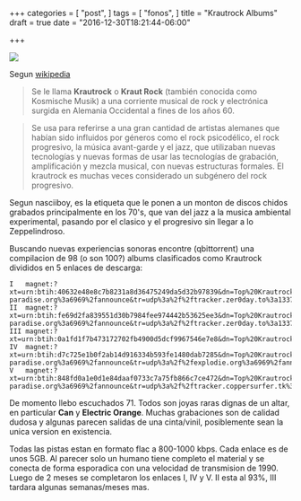 +++
categories = [
  "post",
]
tags = [
  "fonos",
]
title = "Krautrock Albums"
draft = true
date = "2016-12-30T18:21:44-06:00"

+++

![](../smile.jpg)

Segun [wikipedia](https://es.wikipedia.org/wiki/Krautrock)

> Se le llama **Krautrock** o **Kraut Rock** (también conocida como Kosmische
> Musik) a una corriente musical de rock y electrónica surgida en Alemania
> Occidental a fines de los años 60.

> Se usa para referirse a una gran cantidad de artistas alemanes que habían sido
> influidos por géneros como el rock psicodélico, el rock progresivo, la música
> avant-garde y el jazz, que utilizaban nuevas tecnologías y nuevas formas de
> usar las tecnologías de grabación, amplificación y mezcla musical, con nuevas
> estructuras formales. El krautrock es muchas veces considerado un subgénero
> del rock progresivo.

Segun nasciiboy, es la etiqueta que le ponen a un monton de discos chidos
grabados principalmente en los 70's, que van del jazz a la musica ambiental
experimental, pasando por el clasico y el progresivo sin llegar a lo
Zeppelindroso.

Buscando nuevas experiencias sonoras encontre (qbittorrent) una compilacion de
98 (o son 100?)  albums clasificados como Krautrock divididos en 5 enlaces de
descarga:


    I   magnet:?xt=urn:btih:40632e48e8c7b8231a8d36475249da5d32b97839&dn=Top%20Krautrock%20Albums%20(according%20progarchives.com)%2c%20Part%20I&tr=udp%3a%2f%2fexplodie.org%3a6969%2fannounce&tr=udp%3a%2f%2ftracker.coppersurfer.tk%3a6969%2fannounce&tr=udp%3a%2f%2ftracker.leechers-paradise.org%3a6969%2fannounce&tr=udp%3a%2f%2ftracker.zer0day.to%3a1337%2fannounce&tr=udp%3a%2f%2f9.rarbg.com%3a2710%2fannounce&tr=udp%3a%2f%2ftracker.opentrackr.org%3a1337%2fannounce
    II  magnet:?xt=urn:btih:fe69d2fa839551d30b7984fee974442b53625ee3&dn=Top%20Krautrock%20Albums%20(according%20progarchives.com)%2c%20Part%20II&tr=udp%3a%2f%2f9.rarbg.com%3a2710%2fannounce&tr=udp%3a%2f%2ftracker.opentrackr.org%3a1337%2fannounce&tr=udp%3a%2f%2ftracker.leechers-paradise.org%3a6969%2fannounce&tr=udp%3a%2f%2ftracker.zer0day.to%3a1337%2fannounce&tr=udp%3a%2f%2ftracker.coppersurfer.tk%3a6969%2fannounce&tr=udp%3a%2f%2fexplodie.org%3a6969%2fannounce
    III magnet:?xt=urn:btih:0a1fd1f7b473172702fb4900d5dcf9967546e7e8&dn=Top%20Krautrock%20Albums%20(according%20progarchives.com)%2c%20Part%20III%20(reseed)
    IV  magnet:?xt=urn:btih:d7c725e1b0f2ab14d916334b593fe1480dab7285&dn=Top%20Krautrock%20Albums%20(according%20progarchives.com)%2c%20Part%20IV&tr=udp%3a%2f%2f9.rarbg.com%3a2710%2fannounce&tr=udp%3a%2f%2ftracker.zer0day.to%3a1337%2fannounce&tr=udp%3a%2f%2ftracker.opentrackr.org%3a1337%2fannounce&tr=udp%3a%2f%2ftracker.leechers-paradise.org%3a6969%2fannounce&tr=udp%3a%2f%2fexplodie.org%3a6969%2fannounce&tr=udp%3a%2f%2ftracker.coppersurfer.tk%3a6969%2fannounce
    V   magnet:?xt=urn:btih:848fd0a1e0d1e84daaf0733c7a75fb866c7ce472&dn=Top%20Krautrock%20Albums%20(according%20progarchives.com)%2c%20Part%20V&tr=udp%3a%2f%2ftracker.zer0day.to%3a1337%2fannounce&tr=udp%3a%2f%2ftracker.opentrackr.org%3a1337%2fannounce&tr=udp%3a%2f%2ftracker.leechers-paradise.org%3a6969%2fannounce&tr=udp%3a%2f%2ftracker.coppersurfer.tk%3a6969%2fannounce&tr=udp%3a%2f%2fexplodie.org%3a6969%2fannounce&tr=udp%3a%2f%2f9.rarbg.com%3a2710%2fannounce

De momento llebo escuchados 71. Todos son joyas raras dignas de un altar, en
particular **Can** y **Electric Orange**. Muchas grabaciones son de calidad
dudosa y algunas parecen salidas de una cinta/vinil, posiblemente sean la unica
version en existencia.

Todas las pistas estan en formato flac a 800-1000 kbps. Cada enlace es de unos
5GB. Al parecer solo un humano tiene completo el material y se conecta de forma
esporadica con una velocidad de transmision de 1990. Luego de 2 meses se
completaron los enlaces I, IV y V. II esta al 93%, III tardara algunas
semanas/meses mas.
